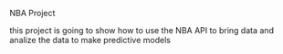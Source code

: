 NBA Project

this project is going to show how to use the NBA API to bring data and analize the data to make predictive models
